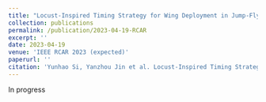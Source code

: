 ```yaml
---
title: "Locust-Inspired Timing Strategy for Wing Deployment in Jump-Fly Robots"
collection: publications
permalink: /publication/2023-04-19-RCAR
excerpt: ''
date: 2023-04-19
venue: 'IEEE RCAR 2023 (expected)'
paperurl: ''
citation: 'Yunhao Si, Yanzhou Jin et al. Locust-Inspired Timing Strategy for Wing Deployment in Jump-Fly Robots [C]. 2023 IEEE International Conference on Real-time Computing and Robotics (IEEE RCAR). (accepted)'  
---
```


In progress
